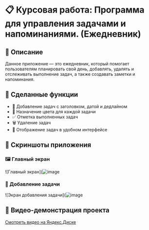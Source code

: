 # 📋 Курсовая работа: Программа для управления задачами и напоминаниями. (Ежедневник)

## 🔹 Описание  
Данное приложение — это ежедневник, который помогает пользователям планировать свой день, добавлять, удалять и отслеживать выполнение задач, а также создавать заметки и напоминания.  

## 🎯 Сделанные функции  
- 📝 Добавление задач с заголовком, датой и дедлайном  
- 🎨 Назначение цвета для каждой задачи  
- ✅ Отметка выполненных задач  
- 🗑 Удаление задач  
- 📅 Отображение задач в удобном интерфейсе  

## 📌 Скриншоты приложения

### 🖼 Главный экран
![Главный экран](![image](https://github.com/user-attachments/assets/02b385f1-3f51-4189-9a61-9ed3065398bc)


### 📝 Добавление задачи
![Экран добавления задачи](![image](https://github.com/user-attachments/assets/75a08bbb-d5ac-4294-9e50-fbfe6e7a3b88)

## 🎥 Видео-демонстрация проекта  
[Смотреть видео на Яндекс.Диске](https://disk.yandex.ru/d/vXThL3Gm18xy8g)

